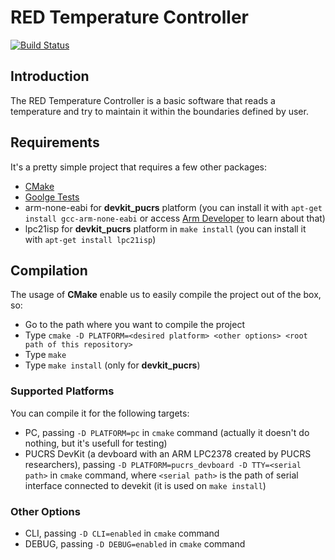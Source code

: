 # RED Temperature Controller #
[![Build Status](https://api.travis-ci.org/redivo/temp-ctrl.svg?branch=master)](https://travis-ci.org/redivo/temp-ctrl)

## Introduction ##
The RED Temperature Controller is a basic software that reads a temperature and try to maintain it within the boundaries defined by user.

## Requirements ##
It's a pretty simple project that requires a few other packages:
 - [CMake](https://cmake.org/)
 - [Goolge Tests](https://github.com/google/googletest)
 - arm-none-eabi for **devkit_pucrs** platform (you can install it with `apt-get install gcc-arm-none-eabi` or access [Arm Developer](https://developer.arm.com/tools-and-software/open-source-software/developer-tools/gnu-toolchain/gnu-rm) to learn about that)
 - lpc21isp for **devkit_pucrs** platform in `make install` (you can install it with `apt-get install lpc21isp`)

## Compilation ##
The usage of **CMake** enable us to easily compile the project out of the box, so:
- Go to the path where you want to compile the project
- Type `cmake -D PLATFORM=<desired platform> <other options> <root path of this repository>`
- Type `make`
- Type `make install` (only for **devkit_pucrs**)

### Supported Platforms ###
You can compile it for the following targets:
 - PC, passing `-D PLATFORM=pc` in `cmake` command (actually it doesn't do nothing, but it's usefull for testing)
 - PUCRS DevKit (a devboard with an ARM LPC2378 created by PUCRS researchers), passing `-D PLATFORM=pucrs_devboard -D TTY=<serial path>` in `cmake` command, where `<serial path>` is the path of serial interface connected to devekit (it is used on `make install`)

### Other Options ###
 - CLI, passing `-D CLI=enabled` in `cmake` command
 - DEBUG, passing `-D DEBUG=enabled` in `cmake` command
